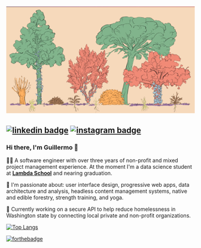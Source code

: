<a href="https://www.youtube.com/watch?v=oZame1Brs9k" target="_blank"><img src="https://github.com/arriadevoe/arriadevoe/blob/master/forest-layers.png" alt="forest-layers"/></a>

[![linkedin badge](https://img.shields.io/badge/LinkedIn-2867b2?style=flat&logo=linkedin)](https://www.linkedin.com/in/guillermo-arria-devoe/) [![instagram badge](https://img.shields.io/badge/Instagram-white?style=flat&logo=instagram)](https://www.instagram.com/guillearria/)
---

### Hi there, I'm Guillermo 👋

🙇‍♂️ A software engineer with over three years of non-profit and mixed project management experience. At the moment I'm a data science student at **[Lambda School](https://lambdaschool.com/)** and nearing graduation.

💙 I'm passionate about: user interface design, progressive web apps, data architecture and analysis, headless content management systems, native and edible forestry, strength training, and yoga.

🤝 Currently working on a secure API to help reduce homelessness in Washington state by connecting local private and non-profit organizations.

<!-- 🌱 Explore my other projects on GitHub or through my portfolio: **[guillermoarriadevoe.com](https://guillermoarriadevoe.com/)**</br> -->

[![Top Langs](https://github-readme-stats.vercel.app/api/top-langs/?username=arriadevoe&hide=jupyter+notebook&layout=compact)](https://www.youtube.com/watch?v=QMyvS6VDh0g&t=1117s)

[![forthebadge](https://forthebadge.com/images/badges/open-source.svg)](https://www.youtube.com/watch?v=Ao5uiWUzMx4)
